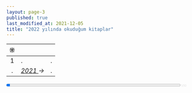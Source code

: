 ```yaml
---
layout: page-3
published: true
last_modified_at: 2021-12-05
title: "2022 yılında okuduğum kitaplar"
---
```



| ⁜ |  |  |
|:---:|:---- |:---- |
| 1 | . | . |
| . | _<a href="/2021" title='2021'>2021 </a> &#8594;_ | . |

<div><progress value="1" max="50" style="width: 90%;"></progress><span style="font-size: 50%; color: #dfdfdf; width: 5%" title="reading challenge 2022"> 1/50</span></div>
<div style="clear:both"></div>
<br />
